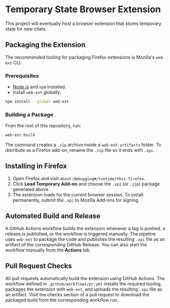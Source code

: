 # Temporary State Browser Extension

This project will eventually host a browser extension that stores temporary state for new chats.

## Packaging the Extension

The recommended tooling for packaging Firefox extensions is Mozilla's `web-ext` CLI.

### Prerequisites

- [Node.js](https://nodejs.org/) and `npm` installed.
- Install `web-ext` globally:

```bash
npm install --global web-ext
```

### Building a Package

From the root of this repository, run:

```bash
web-ext build
```

The command creates a `.zip` archive inside a `web-ext-artifacts` folder. To distribute as a Firefox add-on, rename the `.zip` file so it ends with `.xpi`.

## Installing in Firefox

1. Open Firefox and visit `about:debugging#/runtime/this-firefox`.
2. Click **Load Temporary Add-on** and choose the `.xpi` (or `.zip`) package generated above.
3. The extension loads for the current browser session. To install permanently, submit the `.xpi` to Mozilla Add-ons for signing.


## Automated Build and Release

A GitHub Actions workflow builds the extension whenever a tag is pushed, a release is published, or the workflow is triggered manually. The pipeline uses `web-ext` to package the code and publishes the resulting `.xpi` file as an artifact of the corresponding GitHub Release. You can also start the workflow manually from the **Actions** tab.

## Pull Request Checks

All pull requests automatically build the extension using GitHub Actions. The workflow defined in `.github/workflows/pr.yml` installs the required tooling, packages the extension with `web-ext`, and uploads the resulting `.xpi` file as an artifact. Visit the checks section of a pull request to download the packaged build from the corresponding workflow run.

